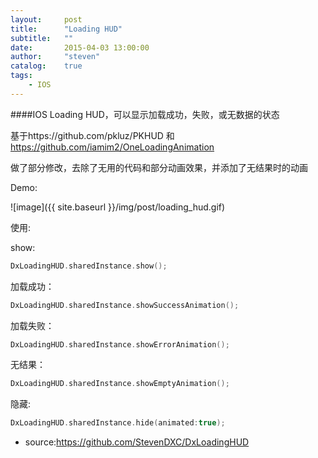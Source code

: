 ```yaml
---
layout:     post
title:      "Loading HUD"
subtitle:   ""
date:       2015-04-03 13:00:00
author:     "steven"
catalog:    true
tags:
    - IOS
---
```


####IOS Loading HUD，可以显示加载成功，失败，或无数据的状态

基于https://github.com/pkluz/PKHUD 和  https://github.com/iamim2/OneLoadingAnimation

做了部分修改，去除了无用的代码和部分动画效果，并添加了无结果时的动画


Demo:

![image]({{ site.baseurl }}/img/post/loading_hud.gif)


使用:


show:

```swift
DxLoadingHUD.sharedInstance.show();
```

加载成功：

```swift
DxLoadingHUD.sharedInstance.showSuccessAnimation();
```

加载失败：


```swift
DxLoadingHUD.sharedInstance.showErrorAnimation();
```

无结果：

```swift
DxLoadingHUD.sharedInstance.showEmptyAnimation();
```

隐藏:

```swift
DxLoadingHUD.sharedInstance.hide(animated:true);
```




* source:https://github.com/StevenDXC/DxLoadingHUD
